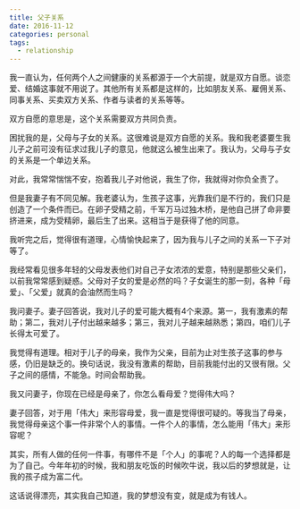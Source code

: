 ```yaml
---
title: 父子关系
date: 2016-11-12
categories: personal
tags:
  - relationship
---
```


我一直认为，任何两个人之间健康的关系都源于一个大前提，就是双方自愿。谈恋爱、结婚这事就不用说了。其他所有关系都是这样的，比如朋友关系、雇佣关系、同事关系、买卖双方关系、作者与读者的关系等等。

双方自愿的意思是，这个关系需要双方共同负责。

困扰我的是，父母与子女的关系。这很难说是双方自愿的关系。我和我老婆要生我儿子之前可没有征求过我儿子的意见，他就这么被生出来了。我认为，父母与子女的关系是一个单边关系。

对此，我常常惴惴不安，抱着我儿子对他说，我生了你，我就得对你负全责了。

但是我妻子有不同见解。我老婆认为，生孩子这事，光靠我们是不行的，我们只是创造了一个条件而已。在卵子受精之前，千军万马过独木桥，是他自己拼了命非要挤进来，成为受精卵，最后生了出来。这相当于是获得了他的同意。

我听完之后，觉得很有道理，心情愉快起来了，因为我与儿子之间的关系一下子对等了。

我经常看见很多年轻的父母发表他们对自己子女浓浓的爱意，特别是那些父亲们，以前我常常感到疑惑。父母对子女的爱是必然的吗？子女诞生的那一刻，各种「母爱」、「父爱」就真的会油然而生吗？

我问妻子。妻子回答说，我对儿子的爱可能大概有4个来源。第一，我有激素的帮助；第二，我对儿子付出越来越多；第三，我对儿子越来越熟悉；第四，咱们儿子长得太可爱了。

我觉得有道理。相对于儿子的母亲，我作为父亲，目前为止对生孩子这事的参与感，仍旧是缺乏的。换句话说，我没有激素的帮助，目前我能付出的又很有限。父子之间的感情，不能急。时间会帮助我。

我又问妻子，你现在已经是母亲了，你怎么看母爱？觉得伟大吗？

妻子回答，对于用「伟大」来形容母爱，我一直是觉得很可疑的。等我当了母亲，我觉得母亲这个事一件非常个人的事情。一件个人的事情，怎么能用「伟大」来形容呢？

其实，所有人做的任何一件事，有哪件不是「个人」的事呢？人的每一个选择都是为了自己。今年年初的时候，我和朋友吃饭的时候吹牛说，我以后的梦想就是，让我的孩子成为富二代。

这话说得漂亮，其实我自己知道，我的梦想没有变，就是成为有钱人。
